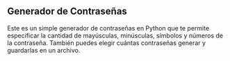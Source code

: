 ## Generador de Contraseñas
Este es un simple generador de contraseñas en Python que te permite especificar la cantidad de mayúsculas, minúsculas, símbolos y números de la contraseña. También puedes elegir cuántas contraseñas generar y guardarlas en un archivo.